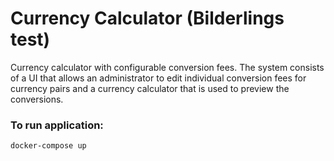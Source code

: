 # Currency Calculator (Bilderlings test)

Currency calculator with configurable conversion fees. 
The system consists of a UI that allows an administrator to edit individual conversion fees for currency pairs and a 
currency calculator that is used to preview the conversions.

### To run application:

`docker-compose up`